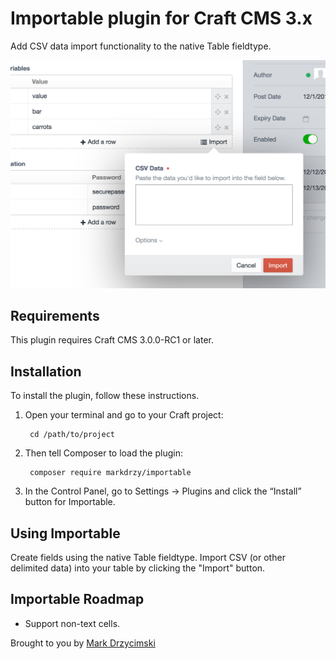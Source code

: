 # Importable plugin for Craft CMS 3.x

Add CSV data import functionality to the native Table fieldtype.

![Screenshot](src/resources/img/screenshot.png)

## Requirements

This plugin requires Craft CMS 3.0.0-RC1 or later.

## Installation

To install the plugin, follow these instructions.

1. Open your terminal and go to your Craft project:

        cd /path/to/project

2. Then tell Composer to load the plugin:

        composer require markdrzy/importable

3. In the Control Panel, go to Settings → Plugins and click the “Install” button for Importable.

## Using Importable

Create fields using the native Table fieldtype. Import CSV (or other delimited data) into your table by clicking the "Import" button.

## Importable Roadmap

* Support non-text cells.

Brought to you by [Mark Drzycimski](https://clickrain.com/about/mark-drzycimski)
